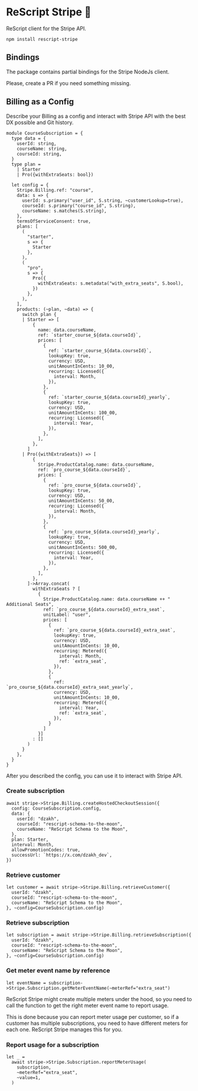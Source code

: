# ReScript Stripe 💸

ReScript client for the Stripe API.

```
npm install rescript-stripe
```

## Bindings

The package contains partial bindings for the Stripe NodeJs client.

Please, create a PR if you need something missing.

## Billing as a Config

Describe your Billing as a config and interact with Stripe API with the best DX possible and Git history.

```rescript
module CourseSubscription = {
  type data = {
    userId: string,
    courseName: string,
    courseId: string,
  }
  type plan =
    | Starter
    | Pro({withExtraSeats: bool})

  let config = {
    Stripe.Billing.ref: "course",
    data: s => {
      userId: s.primary("user_id", S.string, ~customerLookup=true),
      courseId: s.primary("course_id", S.string),
      courseName: s.matches(S.string),
    },
    termsOfServiceConsent: true,
    plans: [
      (
        "starter",
        s => {
          Starter
        },
      ),
      (
        "pro",
        s => {
          Pro({
            withExtraSeats: s.metadata("with_extra_seats", S.bool),
          })
        },
      ),
    ],
    products: (~plan, ~data) => {
      switch plan {
      | Starter => [
          {
            name: data.courseName,
            ref: `starter_course_${data.courseId}`,
            prices: [
              {
                ref: `starter_course_${data.courseId}`,
                lookupKey: true,
                currency: USD,
                unitAmountInCents: 10_00,
                recurring: Licensed({
                  interval: Month,
                }),
              },
              {
                ref: `starter_course_${data.courseId}_yearly`,
                lookupKey: true,
                currency: USD,
                unitAmountInCents: 100_00,
                recurring: Licensed({
                  interval: Year,
                }),
              },
            ],
          },
        ]
      | Pro({withExtraSeats}) => [
          {
            Stripe.ProductCatalog.name: data.courseName,
            ref: `pro_course_${data.courseId}`,
            prices: [
              {
                ref: `pro_course_${data.courseId}`,
                lookupKey: true,
                currency: USD,
                unitAmountInCents: 50_00,
                recurring: Licensed({
                  interval: Month,
                }),
              },
              {
                ref: `pro_course_${data.courseId}_yearly`,
                lookupKey: true,
                currency: USD,
                unitAmountInCents: 500_00,
                recurring: Licensed({
                  interval: Year,
                }),
              },
            ],
          },
        ]->Array.concat(
          withExtraSeats ? [
            {
              Stripe.ProductCatalog.name: data.courseName ++ " Additional Seats",
              ref: `pro_course_${data.courseId}_extra_seat`,
              unitLabel: "user",
              prices: [
                {
                  ref: `pro_course_${data.courseId}_extra_seat`,
                  lookupKey: true,
                  currency: USD,
                  unitAmountInCents: 10_00,
                  recurring: Metered({
                    interval: Month,
                    ref: `extra_seat`,
                  }),
                },
                {
                  ref: `pro_course_${data.courseId}_extra_seat_yearly`,
                  currency: USD,
                  unitAmountInCents: 10_00,
                  recurring: Metered({
                    interval: Year,
                    ref: `extra_seat`,
                  }),
                }
              ]
            }]
          : []
        )
      }
    },
  }
}
```

After you described the config, you can use it to interact with Stripe API.

### Create subscription

```rescript
await stripe->Stripe.Billing.createHostedCheckoutSession({
  config: CourseSubscription.config,
  data: {
    userId: "dzakh",
    courseId: "rescript-schema-to-the-moon",
    courseName: "ReScript Schema to the Moon",
  },
  plan: Starter,
  interval: Month,
  allowPromotionCodes: true,
  successUrl: `https://x.com/dzakh_dev`,
})
```

### Retrieve customer

```rescript
let customer = await stripe->Stripe.Billing.retrieveCustomer({
  userId: "dzakh",
  courseId: "rescript-schema-to-the-moon",
  courseName: "ReScript Schema to the Moon",
}, ~config=CourseSubscription.config)
```

### Retrieve subscription

```rescript
let subscription = await stripe->Stripe.Billing.retrieveSubscription({
  userId: "dzakh",
  courseId: "rescript-schema-to-the-moon",
  courseName: "ReScript Schema to the Moon",
}, ~config=CourseSubscription.config)
```

### Get meter event name by reference

```rescript
let eventName = subscription->Stripe.Subscription.getMeterEventName(~meterRef="extra_seat")
```

ReScript Stripe might create multiple meters under the hood, so you need to call the function to get the right meter event name to report usage.

This is done because you can report meter usage per customer, so if a customer has multiple subscriptions, you need to have different meters for each one. ReScript Stripe manages this for you.

### Report usage for a subscription

```rescript
let _ =
  await stripe->Stripe.Subscription.reportMeterUsage(
    subscription,
    ~meterRef="extra_seat",
    ~value=1,
  )
```
